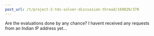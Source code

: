 ```yaml
---
post_url: /t/project-2-tds-solver-discussion-thread/169029/370
---
```

Are the evaluations done by any chance? I havent received any requests from an Indian IP address yet…